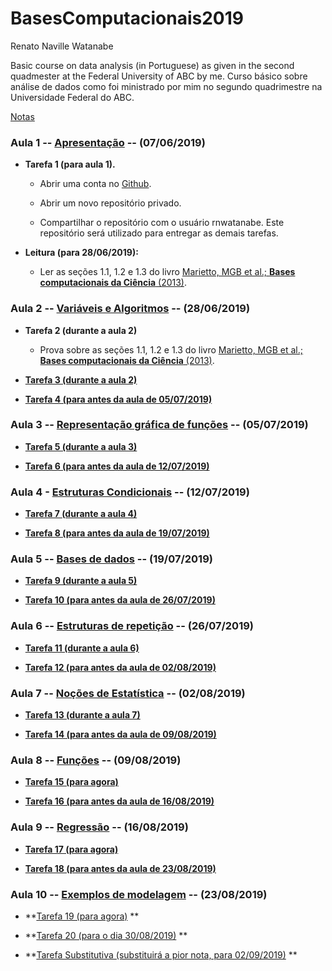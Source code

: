 # BasesComputacionais2019


Renato Naville Watanabe

Basic course on data analysis (in Portuguese) as given in the second quadmester at the Federal University of ABC by me. 
Curso básico sobre análise de dados como foi ministrado por mim no segundo quadrimestre na Universidade Federal do ABC.

[Notas](https://docs.google.com/spreadsheets/d/e/2PACX-1vTXNsjonGvcTN4YHxHYlexHE5KBbcccfA0hEJjDc_9QvnzkHgAqoW7Gn29-X7T88S4tLDaRoIE8Lxk9/pubhtml)

### **Aula 1 -- [Apresentação](https://nbviewer.jupyter.org/format/slides/github/rnwatanabe/BasesComputacionais2019/blob/master/aula1/Apresenta%C3%A7%C3%A3o.ipynb#/) -- (07/06/2019)**

 - **Tarefa 1 (para aula 1).**

    + Abrir uma conta no [Github](http://www.github.com).

    + Abrir um novo repositório privado.

    + Compartilhar o repositório com o usuário rnwatanabe. Este repositório será utilizado para entregar as demais tarefas.

- **Leitura (para 28/06/2019):**

    + Ler as seções 1.1, 1.2 e 1.3 do livro [Marietto, MGB et al.; **Bases computacionais da Ciência** (2013)](http://prograd.ufabc.edu.br/images/pdf/bases_computacionais_livro.pdf).

### **Aula 2 -- [Variáveis e Algoritmos](https://nbviewer.jupyter.org/format/slides/github/rnwatanabe/BasesComputacionais2019/blob/master/aula2/Vari%C3%A1veis%20e%20algoritmos.ipynb#/) -- (28/06/2019)**

- **Tarefa 2 (durante a aula 2)**

  + Prova sobre as seções 1.1, 1.2 e 1.3 do livro [Marietto, MGB et al.; **Bases computacionais da Ciência** (2013)](http://prograd.ufabc.edu.br/images/pdf/bases_computacionais_livro.pdf).

- **[Tarefa 3 (durante a aula 2)](https://nbviewer.jupyter.org/format/slides/github/rnwatanabe/BasesComputacionais2019/blob/master/aula2/Vari%C3%A1veis%20e%20algoritmos.ipynb#/25)**

- **[Tarefa 4 (para antes da aula de 05/07/2019)](https://nbviewer.jupyter.org/format/slides/github/rnwatanabe/BasesComputacionais2019/blob/master/aula2/Vari%C3%A1veis%20e%20algoritmos.ipynb#/26)**

### **Aula 3 -- [Representação gráfica de funções](https://nbviewer.jupyter.org/format/slides/github/rnwatanabe/BasesComputacionais2019/blob/master/aula3/Representa%C3%A7%C3%A3oGraficaDeFun%C3%A7%C3%B5es.ipynb#/) -- (05/07/2019)**

- **[Tarefa 5 (durante a aula 3)](https://nbviewer.jupyter.org/format/slides/github/rnwatanabe/BasesComputacionais2019/blob/master/aula3/Representa%C3%A7%C3%A3oGraficaDeFun%C3%A7%C3%B5es.ipynb#/19)**

- **[Tarefa 6 (para antes da aula de 12/07/2019)](https://nbviewer.jupyter.org/format/slides/github/rnwatanabe/BasesComputacionais2019/blob/master/aula3/Representa%C3%A7%C3%A3oGraficaDeFun%C3%A7%C3%B5es.ipynb#/20)**

### **Aula 4 - [Estruturas Condicionais](https://nbviewer.jupyter.org/format/slides/github/rnwatanabe/BasesComputacionais2019/blob/master/aula4/EstruturasCondicionais.ipynb#/) -- (12/07/2019)**

- **[Tarefa 7 (durante a aula 4)](https://nbviewer.jupyter.org/format/slides/github/rnwatanabe/BasesComputacionais2019/blob/master/aula4/EstruturasCondicionais.ipynb#/25)**

- **[Tarefa 8 (para antes da aula de 19/07/2019)](https://nbviewer.jupyter.org/format/slides/github/rnwatanabe/BasesComputacionais2019/blob/master/aula4/EstruturasCondicionais.ipynb#/26)**

### **Aula 5 -- [Bases de dados](https://nbviewer.jupyter.org/format/slides/github/rnwatanabe/BasesComputacionais2019/blob/master/aula5/BasesDeDados.ipynb#/) -- (19/07/2019)**

- **[Tarefa 9 (durante a aula 5)](https://nbviewer.jupyter.org/format/slides/github/rnwatanabe/BasesComputacionais2019/blob/master/aula5/BasesDeDados.ipynb#/32)**

- **[Tarefa 10 (para antes da aula de 26/07/2019)](https://nbviewer.jupyter.org/format/slides/github/rnwatanabe/BasesComputacionais2019/blob/master/aula5/BasesDeDados.ipynb#/33)** 

### **Aula 6 -- [Estruturas de repetição](https://nbviewer.jupyter.org/format/slides/github/rnwatanabe/BasesComputacionais2019/blob/master/aula6/EstruturasDeRepeticao.ipynb#/) -- (26/07/2019)**

- **[Tarefa 11 (durante a aula 6)](https://nbviewer.jupyter.org/format/slides/github/rnwatanabe/BasesComputacionais2019/blob/master/aula6/EstruturasDeRepeticao.ipynb#/17)**

- **[Tarefa 12 (para antes da aula de 02/08/2019)](https://nbviewer.jupyter.org/format/slides/github/rnwatanabe/BasesComputacionais2019/blob/master/aula6/EstruturasDeRepeticao.ipynb#/18)**

### **Aula 7 -- [Noções de Estatística](https://nbviewer.jupyter.org/format/slides/github/rnwatanabe/BasesComputacionais2019/blob/master/aula7/Estatistica.ipynb#/) -- (02/08/2019)**

- **[Tarefa 13 (durante a aula 7)](https://nbviewer.jupyter.org/format/slides/github/rnwatanabe/BasesComputacionais2019/blob/master/aula7/Estatistica.ipynb#/24)**

- **[Tarefa 14 (para antes da aula de 09/08/2019)](https://nbviewer.jupyter.org/format/slides/github/rnwatanabe/BasesComputacionais2019/blob/master/aula7/Estatistica.ipynb#/25)**

### **Aula 8 -- [Funções](https://nbviewer.jupyter.org/format/slides/github/rnwatanabe/BasesComputacionais2019/blob/master/aula8/Funcoes.ipynb#/) -- (09/08/2019)**

- **[Tarefa 15 (para agora)](https://nbviewer.jupyter.org/format/slides/github/rnwatanabe/BasesComputacionais2019/blob/master/aula8/Funcoes.ipynb#/15)**

- **[Tarefa 16 (para antes da aula de 16/08/2019)](https://nbviewer.jupyter.org/format/slides/github/rnwatanabe/BasesComputacionais2019/blob/master/aula8/Funcoes.ipynb#/16)**

### **Aula 9 -- [Regressão](https://nbviewer.jupyter.org/format/slides/github/rnwatanabe/BasesComputacionais2019/blob/master/aula9/Regress%C3%A3o.ipynb#/) -- (16/08/2019)**

- **[Tarefa 17 (para agora)](https://nbviewer.jupyter.org/format/slides/github/rnwatanabe/BasesComputacionais2019/blob/master/aula9/Regress%C3%A3o.ipynb#/20)**

- **[Tarefa 18 (para antes da aula de 23/08/2019)](https://nbviewer.jupyter.org/format/slides/github/rnwatanabe/BasesComputacionais2019/blob/master/aula9/Regress%C3%A3o.ipynb#/21)**

### **Aula 10 -- [Exemplos de modelagem](https://nbviewer.jupyter.org/format/slides/github/rnwatanabe/BasesComputacionais2019/blob/master/aula10/Modelagem.ipynb#) -- (23/08/2019)**

- **[Tarefa 19 (para agora)](https://nbviewer.jupyter.org/format/slides/github/rnwatanabe/BasesComputacionais2019/blob/master/aula10/Modelagem.ipynb#/23) **

- **[Tarefa 20 (para o dia 30/08/2019)](https://nbviewer.jupyter.org/format/slides/github/rnwatanabe/BasesComputacionais2019/blob/master/aula10/Modelagem.ipynb#/24) **

- **[Tarefa Substitutiva (substituirá a pior nota, para 02/09/2019)](https://nbviewer.jupyter.org/format/slides/github/rnwatanabe/BasesComputacionais2019/blob/master/aula10/Modelagem.ipynb#/26) **



